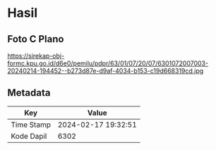 # Hasil

## Foto C Plano

https://sirekap-obj-formc.kpu.go.id/d6e0/pemilu/pdpr/63/01/07/20/07/6301072007003-20240214-194452--b273d87e-d9af-4034-b153-c19d668319cd.jpg


## Metadata

| Key        | Value               |
| ---------- | ------------------- |
| Time Stamp | 2024-02-17 19:32:51 |
| Kode Dapil | 6302                |



